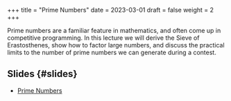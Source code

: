 +++
title = "Prime Numbers"
date = 2023-03-01
draft = false
weight = 2
+++

Prime numbers are a familiar feature in mathematics, and often come up in competitive programming.  In this lecture
we will derive the Sieve of Erastosthenes, show how to factor large numbers, and discuss the practical limits to the
number of prime numbers we can generate during a contest.


## Slides {#slides}

-   [Prime Numbers](/slides/prime-numbers.pdf)
